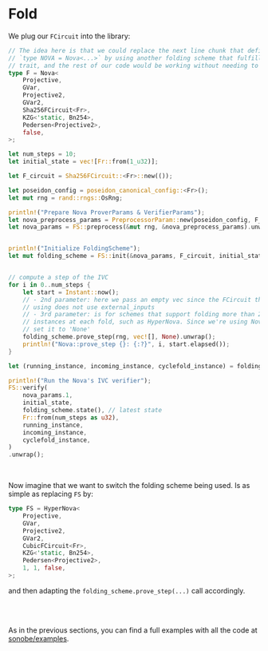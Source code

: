 # Fold

We plug our `FCircuit` into the library:

```rust
// The idea here is that we could replace the next line chunk that defines the
// `type NOVA = Nova<...>` by using another folding scheme that fulfills the `FoldingScheme`
// trait, and the rest of our code would be working without needing to be updated.
type F = Nova<
    Projective,
    GVar,
    Projective2,
    GVar2,
    Sha256FCircuit<Fr>,
    KZG<'static, Bn254>,
    Pedersen<Projective2>,
    false,
>;

let num_steps = 10;
let initial_state = vec![Fr::from(1_u32)];

let F_circuit = Sha256FCircuit::<Fr>::new(());

let poseidon_config = poseidon_canonical_config::<Fr>();
let mut rng = rand::rngs::OsRng;

println!("Prepare Nova ProverParams & VerifierParams");
let nova_preprocess_params = PreprocessorParam::new(poseidon_config, F_circuit);
let nova_params = FS::preprocess(&mut rng, &nova_preprocess_params).unwrap();


println!("Initialize FoldingScheme");
let mut folding_scheme = FS::init(&nova_params, F_circuit, initial_state.clone()).unwrap();


// compute a step of the IVC
for i in 0..num_steps {
    let start = Instant::now();
    // - 2nd parameter: here we pass an empty vec since the FCircuit that we're
    // using does not use external_inputs
    // - 3rd parameter: is for schemes that support folding more than 2
    // instances at each fold, such as HyperNova. Since we're using Nova, we just
    // set it to 'None'
    folding_scheme.prove_step(rng, vec![], None).unwrap();
    println!("Nova::prove_step {}: {:?}", i, start.elapsed());
}

let (running_instance, incoming_instance, cyclefold_instance) = folding_scheme.instances();

println!("Run the Nova's IVC verifier");
FS::verify(
    nova_params.1,
    initial_state,
    folding_scheme.state(), // latest state
    Fr::from(num_steps as u32),
    running_instance,
    incoming_instance,
    cyclefold_instance,
)
.unwrap();
```

<br>

Now imagine that we want to switch the folding scheme being used. Is as simple as replacing `FS` by:

```rust
type FS = HyperNova<
    Projective,
    GVar,
    Projective2,
    GVar2,
    CubicFCircuit<Fr>,
    KZG<'static, Bn254>,
    Pedersen<Projective2>,
    1, 1, false,
>; 
```
and then adapting the `folding_scheme.prove_step(...)` call accordingly.


<br><br>

As in the previous sections, you can find a full examples with all the code at [sonobe/examples](https://github.com/privacy-scaling-explorations/sonobe/tree/main/examples).
